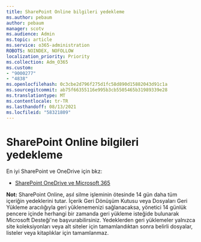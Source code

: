 ```yaml
---
title: SharePoint Online bilgileri yedekleme
ms.author: pebaum
author: pebaum
manager: scotv
ms.audience: Admin
ms.topic: article
ms.service: o365-administration
ROBOTS: NOINDEX, NOFOLLOW
localization_priority: Priority
ms.collection: Adm_O365
ms.custom:
- "9000277"
- "4838"
ms.openlocfilehash: 0c3cbe2d796f275d1fc58d890d15882043d91c1a
ms.sourcegitcommit: ab75f66355116e995b3cb5505465b31989339e28
ms.translationtype: MT
ms.contentlocale: tr-TR
ms.lasthandoff: 08/13/2021
ms.locfileid: "58321809"
---
```

# <a name="sharepoint-online-backup-information"></a>SharePoint Online bilgileri yedekleme

En iyi SharePoint ve OneDrive için bkz:

- [SharePoint OneDrive ve Microsoft 365](https://docs.microsoft.com/compliance/assurance/assurance-sharepoint-onedrive-data-resiliency)

**Not:** SharePoint Online, asıl silme işleminin ötesinde 14 gün daha tüm içeriğin yedeklerini tutar. İçerik Geri Dönüşüm Kutusu [](https://support.microsoft.com/office/restore-deleted-items-from-the-site-collection-recycle-bin-5fa924ee-16d7-487b-9a0a-021b9062d14b) veya [](https://support.microsoft.com/office/restore-your-onedrive-fa231298-759d-41cf-bcd0-25ac53eb8a15)Dosyaları Geri Yükleme aracılığıyla geri yüklenemenizi sağlanacaksa, yönetici 14 günlük pencere içinde herhangi bir zamanda geri yükleme isteğide bulunarak Microsoft Desteği'ne başvurabilirsiniz. Yedeklerden geri yüklemeler yalnızca site koleksiyonları veya alt siteler için tamamlandıktan sonra belirli dosyalar, listeler veya kitaplıklar için tamamlanmaz.
